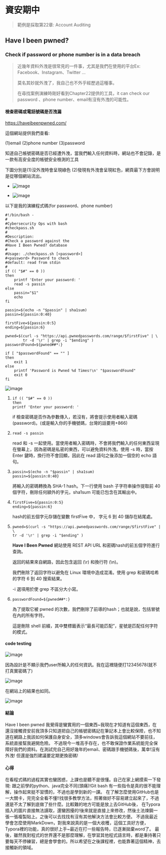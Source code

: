 # 資安期中

> 範例是採取第22章: Account Auditing
## Have I been pwned?
### Check if password or phone number is in a data breach

> 近幾年資料外洩是很常見的一件事，尤其是我們在使用的平台Ex: Facebook、Instagram、Twitter ...
>
> 莫名其妙就外洩了，我自己也不外乎經歷過這種事。
>
> 在尋找案例演練時剛好看到Chapter22提供的工具，it can check our password 、phone number、email有沒有外洩的可能性。



#### **檢查密碼或電話號碼是否洩漏**


https://haveibeenpwned.com/

這個網站提供我們查看:

(1)email (2)phone number (3)password 

知道自己帳號密碼是否已經遭外洩，當我們輸入任何資料時，網站也不會記錄，是一款有高安全度的帳號安全檢測的工具

下圖分別是(1)沒外洩時會呈現綠色 (2)發現有外洩會呈現紅色，網頁最下方會說明是從哪個網站流出。

* ![image](https://user-images.githubusercontent.com/105298432/168303278-616009f5-ec3c-4b91-8e94-57bccbdd92f6.png)

* ![image](https://user-images.githubusercontent.com/105298432/168303449-064e8100-5b6a-484b-935d-3b25d2334060.png)


以下是我的演練程式碼(for password、phone number)

```
#!/bin/bash -
#
#Cybersecurity Ops with bash
#checkpass.sh
#
#Description:
#Check a password against the
#Have I Been Pwned? database
#
#Usage: ./checkpass.sh [<password>]
#<password> Password to check
#default: read from stdin
#
if (( "$#" == 0 ))
then
	printf 'Enter your password: '
	read -s passin
else
	passin="$1"
	echo
fi

passin=$(echo -n "$passin" | sha1sum)
passin=${passin:0:40}

firstFive=${passin:0:5}
ending=${passin:6}

pwned=$(curl -s "https://api.pwnedpasswords.com/range/$firstFive" | \
		tr -d '\r' | grep -i "$ending" )
passwordFound=${pwned##*:}

if [ "$passwordFound" == "" ]
then
	exit 1
else
	printf 'Password is Pwned %d Times!\n' "$passwordFound"
	exit 0
fi
```

![image](https://user-images.githubusercontent.com/105298432/168303815-d14f1e78-bf52-4697-a7ca-5b833672662f.png)

1. ```
   if (( "$#" == 0 ))
   then
   printf 'Enter your password: '
   ```

   if 檢查密碼是否作為參數傳入，若沒有，將會提示使用者輸入密碼(password)。(或是輸入你的手機號碼，台灣的話要用+866)

2. ```
   read -s passin
   ```

   read 和 -s 一起使用。當使用者輸入密碼時，不會將我們輸入的任何東西呈現在螢幕上，因為密碼是私密的東西，可以避免資料外洩。使用 -s 時，當按 Enter 鍵時，換行符不會回顯，因此在 read 語句之後添加一個空的 echo 語句。

3. ```
   passin=$(echo -n "$passin" | sha1sum)
   passin=${passin:0:40}
   ```

   將輸入的密碼轉換為 SHA-1 hash。下一行使用 bash 子字符串操作提取前 40 個字符，刪除任何額外的字元，sha1sum 可能已包含在其輸出中。

4. ```
   firstFive=${passin:0:5}
   ending=${passin:6}
   ```

   hash的前五個字元存儲在變數 firstFive 中， 字元 6 到 40 儲存在結尾處。

5. ```
   pwned=$(curl -s "https://api.pwnedpasswords.com/range/$firstFive" | \
   tr -d '\r' | grep -i "$ending" )
   ```

   **Have I Been Pwned** 網站使用 REST API URL 和密碼hash的前五個字符進行查詢。

   返回的結果來自網路，因此包含返回 (\r) 和換行符 (\n)。

   我們刪除了返回字符以避免在 Linux 環境中造成混淆。使用 grep 和密碼哈希的字符 6 到 40 搜索結果。 

   -i 選項用於使 grep 不區分大小寫。

6. ```
   passwordFound=${pwned##*:}
   ```

   為了提取它被 pwned 的次數，我們刪除了前導的hash；也就是說，包括冒號在內的所有字符。

   這是刪除 shell 前綴，其中雙標籤表示“最長可能匹配”，星號是匹配任何字符的模式。



#### **code testing**

![image](https://user-images.githubusercontent.com/105298432/168304002-fd4e33d6-0694-42b6-bc05-15fb443958d9.png)

因為設計是不顯示我們user所輸入的任何資訊。我在這裡隨便打12345678(就不打真實密碼了)

![image](https://user-images.githubusercontent.com/105298432/168304095-cfa45a9d-1d5f-4ab6-bd2a-1df43c1bdcfa.png)

在網站上的結果也如同。

![image](https://user-images.githubusercontent.com/105298432/168304181-1c5b9f96-450a-42e1-b10e-8be88df3a9d4.png)

#### **結論**

Have I been pwned 我覺得是蠻實用的一個東西~我現在才知道有這個東西，在還沒接觸資安前我頂多只知道把自己的帳號密碼記在筆記本上會比較保險，也不知道在網路上我該如何保護自身安全，頂多windows會告訴我這個網站不要前往，系統直接幫我避開危險。
不過現今一堆高手存在，也不敢保證作業系統能完全保障好我們的資料。在測試完自己用好幾年的email、密碼跟手機號碼後，萬幸!沒有外洩!
但還是強烈建議要定期更換密碼!

#### 心得

在看程式碼的過程其實也蠻困惑，上課也是聽不是很懂。自己在家上網摸索一下發現:
跟之前學的python、java完全不同(頭痛)!Git bash 有一些指令是真的很不能理解，操作起來挺不習慣的，不過也是學到新的一課。 
在了解怎麼使用GitHub也是一大關卡，完完全全看不懂!!找很多教學方法，照著做好不容易建立起來了，不過還是不太了解到底做了些什麼。比較難的地方可能是放上去GitHub後，
在Typora插入的圖片直接無法讀取，還蠻困擾的!後來就是直接上來修改，然後土法煉鋼一張一張複製貼上。之後可以去找找有沒有其他解決方法會比較方便。
不過我最近學會怎麼使用MarkDown，對我來說真的是一個大收穫，這個工具好方便，Typora裡的功能，真的很好上手~最近在打一些報告時，已逐漸拋棄word了。
最後，雖然我對程式的世界還不是那麼理解，在學習其他程式語言時，都是秉持著只要每天不停練習，總是會學會的。所以希望在之後課程裡，也能靠著這個精神，去接觸新的領域。
